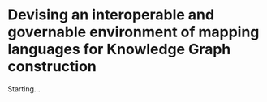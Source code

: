 # Devising an interoperable and governable environment of mapping languages for Knowledge Graph construction

Starting...